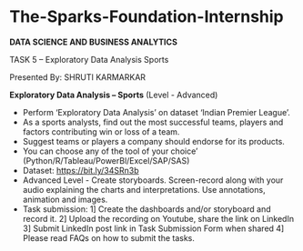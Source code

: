 # The-Sparks-Foundation-Internship
**DATA SCIENCE AND BUSINESS ANALYTICS**

TASK 5 – Exploratory Data Analysis Sports

Presented By: SHRUTI KARMARKAR

**Exploratory Data Analysis – Sports**
(Level - Advanced)
* Perform ‘Exploratory Data Analysis’ on dataset ‘Indian Premier League’.
* As a sports analysts, find out the most successful teams, players and factors contributing win or loss of a team. 
* Suggest teams or players a company should endorse for its products. 
* You can choose any of the tool of your choice’ (Python/R/Tableau/PowerBl/Excel/SAP/SAS) 
* Dataset: https://bit.ly/34SRn3b
* Advanced Level - Create storyboards. Screen-record along with your audio explaining the charts and interpretations. Use annotations, animation and images. 
* Task submission:
1] Create the dashboards and/or storyboard and record it.
2] Upload the recording on Youtube, share the link on LinkedIn
3] Submit LinkedIn post link in Task Submission Form when shared
4] Please read FAQs on how to submit the tasks.


